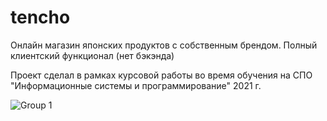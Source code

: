 # tencho
Онлайн магазин японских продуктов с собственным брендом. Полный клиентский функционал (нет бэкэнда)

Проект сделал в рамках курсовой работы во время обучения на СПО "Информационные системы и программирование" 2021 г.

![Group 1](https://github.com/Scheffio/tencho/assets/45427871/2d4ce3a8-07ab-4065-b1a0-980f9dbf2a22)

